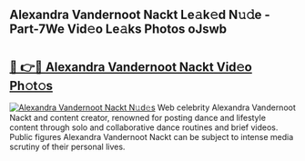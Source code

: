 ## Alexandra Vandernoot Nackt Le𝚊k𝚎d N𝚞𝚍e - Part-7We Vid𝚎o Le𝚊ks Photos oJswb

# <h2><a href="http://fb0ig5.evod.top/?m=Alexandra+Vandernoot+Nackt">🔗 👉🔴 Alexandra Vandernoot Nackt Vid𝚎o Ph𝚘t𝚘s</a></h2>

[![Alexandra Vandernoot Nackt N𝚞d𝚎s](https://i.imgur.com/8V9OHl7.gif)](http://fb0ig5.evod.top/?m=Alexandra+Vandernoot+Nackt)
Web celebrity Alexandra Vandernoot Nackt and content creator, renowned for posting dance and lifestyle content through solo and collaborative dance routines and brief videos. Public figures Alexandra Vandernoot Nackt can be subject to intense media scrutiny of their personal lives. 
